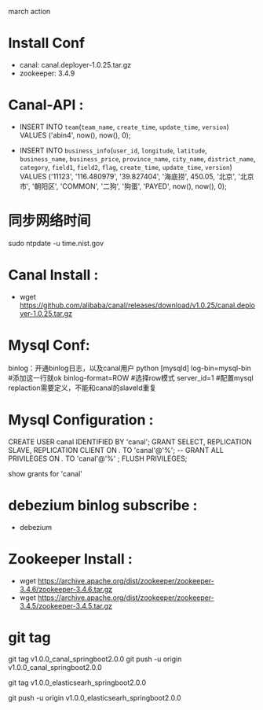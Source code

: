 march action

# Install Conf
* canal: canal.deployer-1.0.25.tar.gz
* zookeeper: 3.4.9



# Canal-API :

* INSERT INTO `team`(`team_name`, `create_time`, `update_time`, `version`) VALUES ('abin4', now(),  now(), 0);

* INSERT INTO `business_info`(`user_id`, `longitude`, `latitude`, `business_name`, `business_price`, `province_name`, `city_name`, `district_name`, `category`, `field1`, `field2`, `flag`, `create_time`, `update_time`, `version`) VALUES ('11123', '116.480979', '39.827404', '海底捞', 450.05, '北京', '北京市', '朝阳区', 'COMMON', '二狗', '狗蛋', 'PAYED', now(), now(), 0);



# 同步网络时间
sudo ntpdate -u time.nist.gov


# Canal Install :

* wget https://github.com/alibaba/canal/releases/download/v1.0.25/canal.deployer-1.0.25.tar.gz


# Mysql Conf:
binlog：开通binlog日志，以及canal用户
python
[mysqld]
log-bin=mysql-bin #添加这一行就ok
binlog-format=ROW #选择row模式
server_id=1 #配置mysql replaction需要定义，不能和canal的slaveId重复

# Mysql Configuration :

CREATE USER canal IDENTIFIED BY 'canal';
GRANT SELECT, REPLICATION SLAVE, REPLICATION CLIENT ON *.* TO 'canal'@'%';
-- GRANT ALL PRIVILEGES ON *.* TO 'canal'@'%' ;
FLUSH PRIVILEGES;

show grants for 'canal'


# debezium binlog subscribe :

* debezium


# Zookeeper Install :

* wget https://archive.apache.org/dist/zookeeper/zookeeper-3.4.6/zookeeper-3.4.6.tar.gz
* wget https://archive.apache.org/dist/zookeeper/zookeeper-3.4.5/zookeeper-3.4.5.tar.gz




# git tag

git tag v1.0.0_canal_springboot2.0.0
git push -u origin v1.0.0_canal_springboot2.0.0


git tag v1.0.0_elasticsearh_springboot2.0.0

git push -u origin v1.0.0_elasticsearh_springboot2.0.0













